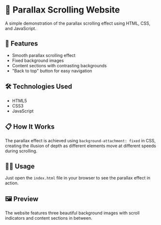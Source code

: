 # 📜 Parallax Scrolling Website

A simple demonstration of the parallax scrolling effect using HTML, CSS, and JavaScript.

## 🌟 Features

- Smooth parallax scrolling effect
- Fixed background images
- Content sections with contrasting backgrounds
- "Back to top" button for easy navigation

## 🛠️ Technologies Used

- HTML5
- CSS3
- JavaScript

## 📋 How It Works

The parallax effect is achieved using `background-attachment: fixed` in CSS, creating the illusion of depth as different elements move at different speeds during scrolling.

## 👨‍💻 Usage

Just open the `index.html` file in your browser to see the parallax effect in action.

## 🖼️ Preview

The website features three beautiful background images with scroll indicators and content sections in between.
